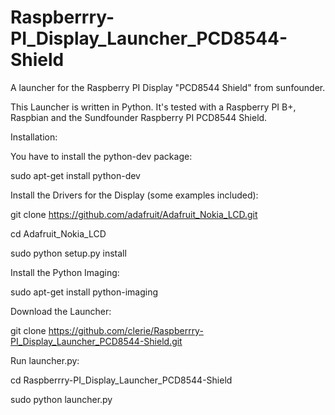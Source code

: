 # Raspberrry-PI_Display_Launcher_PCD8544-Shield
A launcher for the Raspberry PI Display "PCD8544 Shield" from sunfounder.

This Launcher is written in Python.
It's tested with a Raspberry PI B+, Raspbian and the Sundfounder Raspberry PI PCD8544 Shield.

 Installation:
 
 You have to install the python-dev package:
 
  sudo apt-get install python-dev
  
  
 Install the Drivers for the Display (some examples included):
 
  git clone https://github.com/adafruit/Adafruit_Nokia_LCD.git
  
  cd Adafruit_Nokia_LCD
  
  sudo python setup.py install
  
  
 Install the Python Imaging:
 
  sudo apt-get install python-imaging
  
  
 Download the Launcher:
 
  git clone https://github.com/clerie/Raspberrry-PI_Display_Launcher_PCD8544-Shield.git
  
  
 Run launcher.py:
 
  cd Raspberrry-PI_Display_Launcher_PCD8544-Shield
  
  sudo python launcher.py
